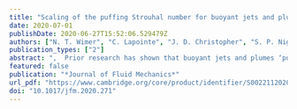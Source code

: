 ```yaml
---
title: "Scaling of the puffing Strouhal number for buoyant jets and plumes"
date: 2020-07-01
publishDate: 2020-06-27T15:52:06.529479Z
authors: ["N. T. Wimer", "C. Lapointe", "J. D. Christopher", "S. P. Nigam", "T. R. S. Hayden", "A. Upadhye", "M. Strobel", "G. B. Rieker", "P. E. Hamlington"]
publication_types: ["2"]
abstract: ",  Prior research has shown that buoyant jets and plumes ‘puff’ at a frequency that depends on the balance of momentum and buoyancy fluxes at the inlet, as parametrized by the Richardson number. Experiments have revealed the existence of scaling relations between the Strouhal number of the puffing and the inlet Richardson number, but geometry-specific relations are required when the characteristic length is taken to be the diameter (for round inlets) or width (for planar inlets). Similar to earlier studies of rectangular buoyant jets and plumes, in the present study we use the hydraulic radius of the inlet as the characteristic length to obtain a single Strouhal–Richardson scaling relation for a variety of inlet geometries over Richardson numbers that span three orders of magnitude. In particular, we use adaptive mesh numerical simulations to compute puffing Strouhal numbers for circular, rectangular (with three different aspect ratios), triangular and annular high-temperature buoyant jets and plumes over a range of Richardson numbers. We then combine these results with prior experimental data for round, planar and rectangular buoyant jets and plumes to propose a new scaling relation that describes puffing Strouhal numbers for various inlet shapes and for hydraulic Richardson numbers spanning over four orders of magnitude. This empirically motivated scaling relation is also shown to be in good agreement with prior results from global linear stability analyses."
featured: false
publication: "*Journal of Fluid Mechanics*"
url_pdf: "https://www.cambridge.org/core/product/identifier/S0022112020002712/type/journal_article"
doi: "10.1017/jfm.2020.271"
---
```


